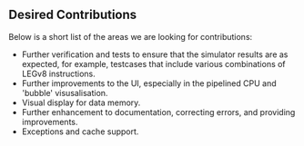 ## Desired Contributions

Below is a short list of the areas we are looking for contributions:
- Further verification and tests to ensure that the simulator results are as expected, for example, testcases that include various combinations of LEGv8 instructions.
- Further improvements to the UI, especially in the pipelined CPU and 'bubble' visusalisation. 
- Visual display for data memory.
- Further enhancement to documentation, correcting errors, and providing improvements.
- Exceptions and cache support. 
